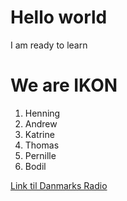 # Hello world

I am ready to learn

# We are IKON

1. Henning
1. Andrew
1. Katrine
1. Thomas
1. Pernille
1. Bodil

[Link til Danmarks Radio](http://www.dr.dk)
